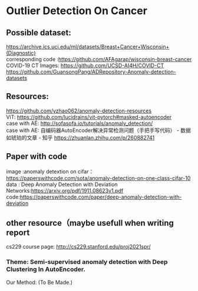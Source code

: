 # Outlier Detection On Cancer
## Possible dataset:
https://archive.ics.uci.edu/ml/datasets/Breast+Cancer+Wisconsin+(Diagnostic)  
corresponding code :https://github.com/AFAgarap/wisconsin-breast-cancer  
COVID-19 CT Images: https://github.com/UCSD-AI4H/COVID-CT  
https://github.com/GuansongPang/ADRepository-Anomaly-detection-datasets  
  
## Resources:
https://github.com/yzhao062/anomaly-detection-resources  
ViT: https://github.com/lucidrains/vit-pytorch#masked-autoencoder  
case with AE: http://sofasofa.io/tutorials/anomaly_detection/  
case with AE: 自编码器AutoEncoder解决异常检测问题（手把手写代码） - 数据如琥珀的文章 - 知乎 https://zhuanlan.zhihu.com/p/260882741  

## Paper with code 
image :anomaly detextion on cifar：https://paperswithcode.com/sota/anomaly-detection-on-one-class-cifar-10
data : 
Deep Anomaly Detection with Deviation Networks:https://arxiv.org/pdf/1911.08623v1.pdf 
code:https://paperswithcode.com/paper/deep-anomaly-detection-with-deviation
## other resource（maybe usefull when writing report
cs229 course page: http://cs229.stanford.edu/proj2021spr/
  
### Theme: Semi-supervised anomaly detection with Deep Clustering In AutoEncoder.  
Our Method: (To Be Made.)
